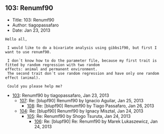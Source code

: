 ## 103: Renumf90

- Title: 103: Renumf90
- Author: tiagopassafaro
- Date: Jan 23, 2013

```
Hello all,

 I would like to do a bivariate analysis using gibbs1f90, but first I want to use renumf90.

 I don´t know how to do the parameter file, because my first trait is fitted by random regression with two random
effects: animal and permanent environment. 
 The second trait don´t use random regression and have only one random effect (animal).

 Could you please help me?
```

- [103](0103.md): Renumf90 by tiagopassafaro, Jan 23, 2013
    - [107](0107.md): Re: [blupf90] Renumf90 by Ignacio Aguilar, Jan 25, 2013
        - [108](0108.md): Re: [blupf90] Renumf90 by Tiago Passafaro, Jan 26, 2013
    - [104](0104.md): Re: [blupf90] Renumf90 by Ignacy Misztal, Jan 24, 2013
        - [105](0105.md): Re: Renumf90 by Shogo Tsuruta, Jan 24, 2013
            - [106](0106.md): Re: [blupf90] Re: Renumf90 by Marek Lukaszewicz, Jan 24, 2013
